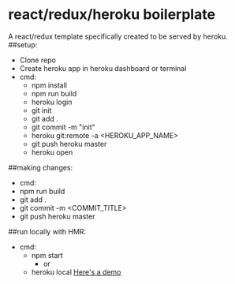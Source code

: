# react/redux/heroku boilerplate
A react/redux template specifically created to be served by heroku.
##setup:
  - Clone repo
  - Create heroku app in heroku dashboard or terminal
  - cmd:
    - npm install
    - npm run build
    - heroku login
    - git init
    - git add .
    - git commit -m "init"
    - heroku git:remote -a <HEROKU_APP_NAME>
    - git push heroku master
    - heroku open
  
##making changes:
  - cmd:
   - npm run build
   - git add .
   - git commit -m <COMMIT_TITLE>
   - git push heroku master

##run locally with HMR:
  - cmd:
    - npm start
      - or
    - heroku local
[Here's a demo](https://react-redux-heroku-boiler.herokuapp.com/)
